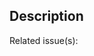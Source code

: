 ## Description

Related issue(s): <!-- Fixes #XXX or link to Jira / Loki / Trello -->

<!-- Provide summary of changes and any relevant notes -->
